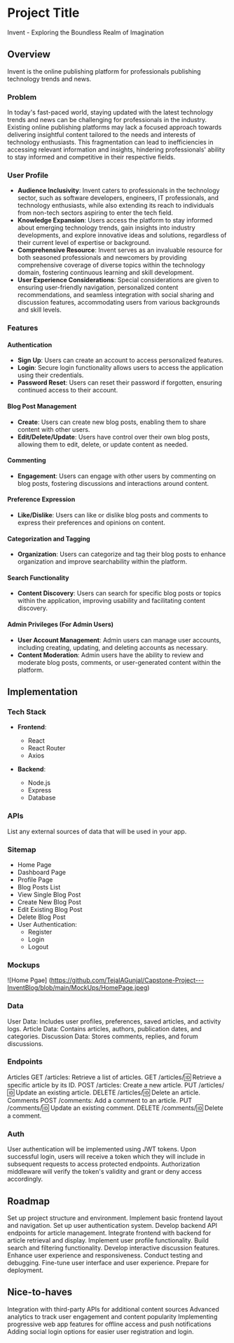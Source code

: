 # Project Title
Invent - Exploring the Boundless Realm of Imagination

## Overview
Invent is the online publishing platform for professionals publishing technology trends and news. 

### Problem
In today's fast-paced world, staying updated with the latest technology trends and news can be challenging for professionals in the industry. Existing online publishing platforms may lack a focused approach towards delivering insightful content tailored to the needs and interests of technology enthusiasts. This fragmentation can lead to inefficiencies in accessing relevant information and insights, hindering professionals' ability to stay informed and competitive in their respective fields.

### User Profile
- **Audience Inclusivity**: Invent caters to professionals in the technology sector, such as software developers, engineers, IT professionals, and technology enthusiasts, while also extending its reach to individuals from non-tech sectors aspiring to enter the tech field.
- **Knowledge Expansion**: Users access the platform to stay informed about emerging technology trends, gain insights into industry developments, and explore innovative ideas and solutions, regardless of their current level of expertise or background.
- **Comprehensive Resource**: Invent serves as an invaluable resource for both seasoned professionals and newcomers by providing comprehensive coverage of diverse topics within the technology domain, fostering continuous learning and skill development.
- **User Experience Considerations**: Special considerations are given to ensuring user-friendly navigation, personalized content recommendations, and seamless integration with social sharing and discussion features, accommodating users from various backgrounds and skill levels.

### Features

#### Authentication
- **Sign Up**: Users can create an account to access personalized features.
- **Login**: Secure login functionality allows users to access the application using their credentials.
- **Password Reset**: Users can reset their password if forgotten, ensuring continued access to their account.

#### Blog Post Management
- **Create**: Users can create new blog posts, enabling them to share content with other users.
- **Edit/Delete/Update**: Users have control over their own blog posts, allowing them to edit, delete, or update content as needed.

#### Commenting
- **Engagement**: Users can engage with other users by commenting on blog posts, fostering discussions and interactions around content.

#### Preference Expression
- **Like/Dislike**: Users can like or dislike blog posts and comments to express their preferences and opinions on content.

#### Categorization and Tagging
- **Organization**: Users can categorize and tag their blog posts to enhance organization and improve searchability within the platform.

#### Search Functionality
- **Content Discovery**: Users can search for specific blog posts or topics within the application, improving usability and facilitating content discovery.

#### Admin Privileges (For Admin Users)
- **User Account Management**: Admin users can manage user accounts, including creating, updating, and deleting accounts as necessary.
- **Content Moderation**: Admin users have the ability to review and moderate blog posts, comments, or user-generated content within the platform.

## Implementation

### Tech Stack

- **Frontend**:
  - React
  - React Router
  - Axios

- **Backend**:
  - Node.js
  - Express
  - Database

### APIs

List any external sources of data that will be used in your app.

### Sitemap

- Home Page
- Dashboard Page
- Profile Page
- Blog Posts List
- View Single Blog Post
- Create New Blog Post
- Edit Existing Blog Post
- Delete Blog Post
- User Authentication:
  - Register
  - Login
  - Logout

### Mockups

![Home Pgae] (https://github.com/TejalAGunjal/Capstone-Project---InventBlog/blob/main/MockUps/HomePage.jpeg)


### Data

User Data: Includes user profiles, preferences, saved articles, and activity logs.
Article Data: Contains articles, authors, publication dates, and categories.
Discussion Data: Stores comments, replies, and forum discussions.

### Endpoints

Articles
GET /articles: Retrieve a list of articles.
GET /articles/:id: Retrieve a specific article by its ID.
POST /articles: Create a new article.
PUT /articles/:id: Update an existing article.
DELETE /articles/:id: Delete an article.
Comments
POST /comments: Add a comment to an article.
PUT /comments/:id: Update an existing comment.
DELETE /comments/:id: Delete a comment.

### Auth

User authentication will be implemented using JWT tokens. Upon successful login, users will receive a token which they will include in subsequent requests to access protected endpoints. Authorization middleware will verify the token's validity and grant or deny access accordingly.

## Roadmap

Set up project structure and environment.
Implement basic frontend layout and navigation.
Set up user authentication system.
Develop backend API endpoints for article management.
Integrate frontend with backend for article retrieval and display.
Implement user profile functionality.
Build search and filtering functionality.
Develop interactive discussion features.
Enhance user experience and responsiveness.
Conduct testing and debugging.
Fine-tune user interface and user experience.
Prepare for deployment.

## Nice-to-haves

Integration with third-party APIs for additional content sources
Advanced analytics to track user engagement and content popularity
Implementing progressive web app features for offline access and push notifications
Adding social login options for easier user registration and login.
